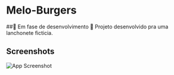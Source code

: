# Melo-Burgers
##🚧 Em fase de desenvolvimento 🚧 Projeto desenvolvido pra uma lanchonete ficticia.

## Screenshots

![App Screenshot](https://i.imgur.com/e2tM6HF.png?w=12)
